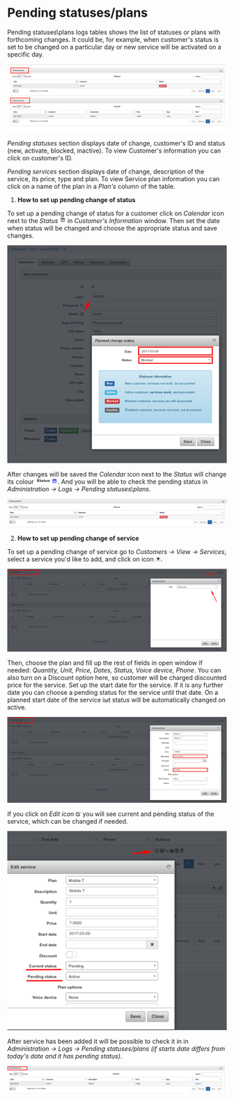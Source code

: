 Pending statuses/plans
======================

Pending statuses\plans logs tables shows the list of statuses or plans with forthcoming changes.  It could be, for example, when customer's status is set to be changed on a particular day or new service will be activated on a specific day.

![Pending](pending.png)

*Pending statuses* section displays date of change, customer's ID and status (new, activate, blocked, inactive). To view Customer's information you can click on customer's ID.

*Pending services* section displays date of change, description of the service, its price, type and plan. To view Service plan information you can click on a name of the plan in a *Plan's* column of the table.


1. **How to set up pending change of status**

To set up a pending change of status for a customer click on *Calendar* icon next to the *Status* <icon class="image-icon">![ViewIcon1](view_icon1.png)</icon> in *Customer's Information* window. Then set the date when status will be changed and choose the appropriate status and save changes.

![Planned change status](planned_change_status.png)

After changes will be saved the *Calendar* icon next to the *Status* will change its colour <icon class="image-icon"> ![ViewIcon2](view_icon2.png)</icon>. And you will be able to check the pending status in *Administration → Logs → Pending statuses\plans*.

![Pending customers](pending_customers.png)


2. **How to set up pending change of service**

To set up a pending change of service go to *Customers → View → Services*, select a service you'd like to add, and click on icon <icon class="image-icon">![ViewIcon3](view_icon3.png)</icon>.

![Create service](create_service.png)

 Then, choose the plan and fill up the rest of fields in open window if needed: *Quantity, Unit, Price, Dates, Status, Voice device, Phone*. You can also turn on a Discount option here, so customer will be charged  discounted price for the service. Set up the start date for the service. If it is any further date you can choose a pending status for the service until that date. On a planned start date of the service iыt status will be automatically changed on active.

![Create service2](create_service2.png)

If you click on *Edit icon* <icon class="image-icon">![ViewIcon4](view_icon4.png)</icon> you will see current and pending status of the service, which can be changed if needed.

![Edit service](edit_service.png)

After service has been added it will be possible to check it in in *Administration → Logs → Pending statuses/plans (if starts date differs from today's date and it has pending status)*.

![Pending services](pending_services.png)
